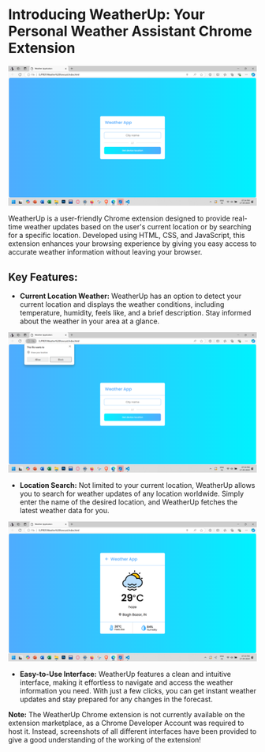 # Introducing WeatherUp: Your Personal Weather Assistant Chrome Extension

![WeatherUp Icon](Screenshot%20(154).png)

WeatherUp is a user-friendly Chrome extension designed to provide real-time weather updates based on the user's current location or by searching for a specific location. Developed using HTML, CSS, and JavaScript, this extension enhances your browsing experience by giving you easy access to accurate weather information without leaving your browser.

## Key Features:

- **Current Location Weather:** WeatherUp has an option to detect your current location and displays the weather conditions, including temperature, humidity, feels like, and a brief description. Stay informed about the weather in your area at a glance.

![Current Location Weather](Screenshot%20(156).png)

- **Location Search:** Not limited to your current location, WeatherUp allows you to search for weather updates of any location worldwide. Simply enter the name of the desired location, and WeatherUp fetches the latest weather data for you.

![Location Search](Screenshot%20(155).png)

- **Easy-to-Use Interface:** WeatherUp features a clean and intuitive interface, making it effortless to navigate and access the weather information you need. With just a few clicks, you can get instant weather updates and stay prepared for any changes in the forecast.

<!-- 
## Installation and Usage:

1. Download the WeatherUp Chrome extension from the Chrome Web Store.
2. Once installed, WeatherUp will appear as a small weather icon in your Chrome toolbar.
3. Click on the WeatherUp icon to open the extension.
4. By default, WeatherUp will display the weather based on your current location.
5. To search for weather updates in a specific location, click on the search bar within the extension and enter the desired location.
6. Customize the extension's settings by clicking on the gear icon, where you can choose temperature units, weather icon sets, and themes.

WeatherUp simplifies staying informed about weather conditions, making it an essential tool for anyone looking to plan their activities or stay prepared for any changes in the forecast. Enjoy the convenience of having accurate weather updates right at your fingertips with the WeatherUp Chrome extension.
-->

**Note:** The WeatherUp Chrome extension is not currently available on the extension marketplace, as a Chrome Developer Account was required to host it. Instead, screenshots of all different interfaces have been provided to give a good understanding of the working of the extension!
<!-- requires an internet connection to fetch the latest weather data. -->